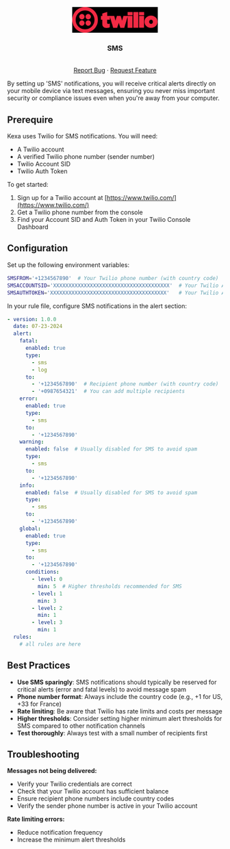 <div align="center">
    <a href="https://www.kexa.io/modules">
        <img src="../../images/twilio-logo.png" alt="Logo" width="200"/>
    </a>
</div>

<h3 align="center">SMS</h3>

<div>
  <p align="center">
    <br />
    <a href="https://github.com/4urcloud/Kexa/issues">Report Bug</a>
    ·
    <a href="https://github.com/4urcloud/Kexa/issues">Request Feature</a>
  </p>
</div>

By setting up 'SMS' notifications, you will receive critical alerts directly on your mobile device via text messages, ensuring you never miss important security or compliance issues even when you're away from your computer.

## Prerequire

Kexa uses Twilio for SMS notifications. You will need:

- A Twilio account
- A verified Twilio phone number (sender number)
- Twilio Account SID
- Twilio Auth Token

To get started:
1. Sign up for a Twilio account at [https://www.twilio.com/](https://www.twilio.com/)
2. Get a Twilio phone number from the console
3. Find your Account SID and Auth Token in your Twilio Console Dashboard

## Configuration

Set up the following environment variables:

```bash
SMSFROM='+1234567890'  # Your Twilio phone number (with country code)
SMSACCOUNTSID='XXXXXXXXXXXXXXXXXXXXXXXXXXXXXXXXXXXXXX'  # Your Twilio Account SID
SMSAUTHTOKEN='XXXXXXXXXXXXXXXXXXXXXXXXXXXXXXXXXXXXXX'   # Your Twilio Auth Token
```

In your rule file, configure SMS notifications in the alert section:

```yaml
- version: 1.0.0
  date: 07-23-2024
  alert:
    fatal:
      enabled: true
      type: 
        - sms
        - log   
      to:
        - '+1234567890'  # Recipient phone number (with country code)
        - '+0987654321'  # You can add multiple recipients
    error:
      enabled: true
      type: 
        - sms
      to: 
        - '+1234567890'
    warning:
      enabled: false  # Usually disabled for SMS to avoid spam
      type: 
        - sms
      to:
        - '+1234567890'
    info:
      enabled: false  # Usually disabled for SMS to avoid spam
      type: 
        - sms
      to: 
        - '+1234567890'
    global:
      enabled: true
      type: 
        - sms
      to: 
        - '+1234567890'
      conditions:
        - level: 0
          min: 5  # Higher thresholds recommended for SMS
        - level: 1
          min: 3
        - level: 2
          min: 1
        - level: 3
          min: 1
  rules:
    # all rules are here
```

## Best Practices

- **Use SMS sparingly**: SMS notifications should typically be reserved for critical alerts (error and fatal levels) to avoid message spam
- **Phone number format**: Always include the country code (e.g., +1 for US, +33 for France)
- **Rate limiting**: Be aware that Twilio has rate limits and costs per message
- **Higher thresholds**: Consider setting higher minimum alert thresholds for SMS compared to other notification channels
- **Test thoroughly**: Always test with a small number of recipients first


## Troubleshooting

**Messages not being delivered:**
- Verify your Twilio credentials are correct
- Check that your Twilio account has sufficient balance
- Ensure recipient phone numbers include country codes
- Verify the sender phone number is active in your Twilio account

**Rate limiting errors:**
- Reduce notification frequency
- Increase the minimum alert thresholds